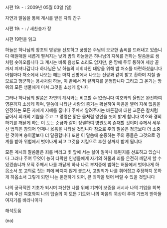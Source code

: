 시편 19: - : 
2009년 05월 03일 (일)

자연과 말씀을 통해 계시를 받은 자의 간구



시편 19: - : / 새찬송가  장

시편 19편을 읽고

하늘은 하나님의 창조의 영광을 선포하고 궁창은 주님의 오묘한 솜씨를 드러내고 있습니다
매일매일 새롭게 펼쳐지는 낮과 밤의 하늘들은 하나님의 지혜를 전하는 말씀들로 샘처럼 
솟아오릅니다
그 계시는 비록 음성도 소리도 없지만, 온 땅에 두루 통하여 세상 끝까지 퍼져나갑니다
하나님은 낮 하늘의 지휘자인 태양을 위해 밤 처소를 마련하셨습니다
아침마다 처소에서 나오는 해는 마치 신방에서 나오는 신랑과 같이 밝고 환하며
지칠 줄 모르고 행군하는 용사처럼 하늘, 이 끝에서 저 끝까지를 운행합니다
그리고 그 온기는 땅 위의 모든 생물에게 미쳐 그것을 소성케 합니다

그러나 하나님의 말씀은 자연의 계시와는 비교할 수 없습니다
여호와의 율법은 완전하여 영혼까지 소성케 하며, 말씀에 나타난 사랑의 증거는 확실하여 
마음을 열어 지혜 없음을 인정하는 모든 자에게 지혜를 줍니다
주께서 알려주시는 바른길에 대한 교훈은 칼처럼 곧아서 회개의 기쁨을 주고 
그 명령은 맑은 물처럼 영안을 씻어 밝게 합니다
여호와 경외하기를 깨닫게 하는 이 도는 순금과 같이 정결하여 영원토록 존재할 것이며
주께서 세우신 법칙은 참되어 언제나 옳음을 나타낼 것입니다
참으로 주의 말씀은 정금보다 더 소중한 것이며 송이꿀보다 더 달콤합니다
또한 이 말씀에 순종하는 주의 종들은 그것으로 경계를 받아 위험에서 벗어나게 되고
그것을 지킴으로 후한 상까지 받게 됩니다  

모든 계시의 말씀들은 죄를 버리고 빛 앞에 서는 삶이 얼마나 복된지를 선포하고 있습니다 
그러나 주여 무엇이 능히 타락한 인생들에게 
자기의 허물과 죄를 온전히 깨닫게 할 수 있겠습니까
오직 주께서 나를 깨닫게 하사 나로 부지중에 범하는 허물에서 벗어나게 하옵소서
또 고의로 짓는 죄에 빠지지 않게 붙드사, 고범죄가 나를 휘어잡고 주장하지 못하게 하옵소서
그렇게 되면 나는 온전하게 되어, 큰 죄악을 벗어 버릴 수 있을 것입니다

나의 궁극적인 기초가 되시며
파산한 나를 위해 기꺼이 보증을 서시사 나의 기업을 회복시켜 주신 여호와여 
나의 입술의 이 모든 기도와 나의 마음의 묵상이 주께 기쁘게 받아들여지기를 바라나이다

해석도움





(no)